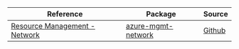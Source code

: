 | Reference | Package | Source |
|---|---|---|
|[Resource Management - Network](mgmt-network-readme.md)|[azure-mgmt-network](https://pypi.org/project/azure-mgmt-network)|[Github](https://github.com/Azure/azure-sdk-for-python/blob/main/sdk/network/azure-mgmt-network)|
